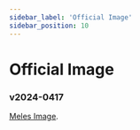 ```yaml
---
sidebar_label: 'Official Image'
sidebar_position: 10
---
```


# Official Image

### v2024-0417

[Meles Image](https://github.com/milkv-meles/meles-images/releases/tag/v2024-0417).